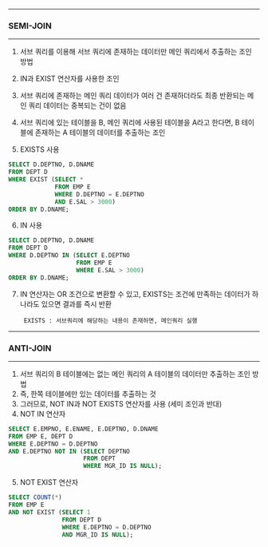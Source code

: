 -----
### SEMI-JOIN
-----
1. 서브 쿼리를 이용해 서브 쿼리에 존재하는 데이터만 메인 쿼리에서 추출하는 조인 방법
2. IN과 EXIST 연산자를 사용한 조인
   
3. 서브 쿼리에 존재하는 메인 쿼리 데이터가 여러 건 존재하더라도 최종 반환되는 메인 쿼리 데이터는 중복되는 건이 없음
4. 서브 쿼리에 있는 테이블을 B, 메인 쿼리에 사용된 테이블을 A라고 한다면, B 테이블에 존재하는 A 테이블의 데이터를 추출하는 조인

5. EXISTS 사용
```sql
SELECT D.DEPTNO, D.DNAME
FROM DEPT D
WHERE EXIST (SELECT *
             FROM EMP E
             WHERE D.DEPTNO = E.DEPTNO
             AND E.SAL > 3000)
ORDER BY D.DNAME;
```

6. IN 사용
```sql
SELECT D.DEPTNO, D.DNAME
FROM DEPT D
WHERE D.DEPTNO IN (SELECT E.DEPTNO
                   FROM EMP E
                   WHERE E.SAL > 3000)
ORDER BY D.DNAME;
```

7. IN 연산자는 OR 조건으로 변환할 수 있고, EXISTS는 조건에 만족하는 데이터가 하나라도 있으면 결과를 즉시 반환

        EXISTS : 서브쿼리에 해당하는 내용이 존재하면, 메인쿼리 실행
-----
### ANTI-JOIN
-----
1. 서브 쿼리의 B 테이블에는 없는 메인 쿼리의 A 테이블의 데이터만 추출하는 조인 방법
2. 즉, 한쪽 테이블에만 있는 데이터를 추출하는 것
3. 그러므로, NOT IN과 NOT EXISTS 연산자를 사용 (세미 조인과 반대)
4. NOT IN 연산자
```sql
SELECT E.EMPNO, E.ENAME, E.DEPTNO, D.DNAME
FROM EMP E, DEPT D
WHERE E.DEPTNO = D.DEPTNO
AND E.DEPTNO NOT IN (SELECT DEPTNO
                     FROM DEPT
                     WHERE MGR_ID IS NULL);
```
5. NOT EXIST 연산자
```sql
SELECT COUNT(*)
FROM EMP E
AND NOT EXIST (SELECT 1
               FROM DEPT D
               WHERE E.DEPTNO = D.DEPTNO
               AND MGR_ID IS NULL);
```

